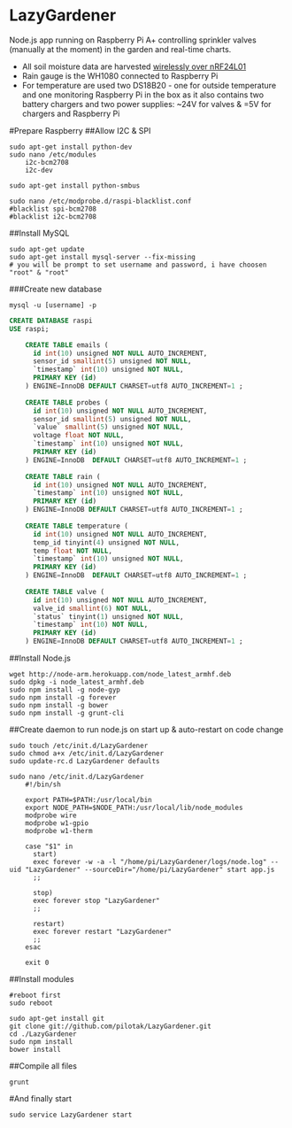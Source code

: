 LazyGardener
==========
Node.js app running on Raspberry Pi A+ controlling sprinkler valves (manually at the moment) in the garden and real-time charts.

* All soil moisture data are harvested [wirelessly over nRF24L01](../../../LazyGardener-probes)
* Rain gauge is the WH1080 connected to Raspberry Pi
* For temperature are used two DS18B20 - one for outside temperature and one monitoring Raspberry Pi in the box as it also contains two battery chargers and two power supplies: ~24V for valves & =5V for chargers and Raspberry Pi

#Prepare Raspberry
##Allow I2C & SPI
```Shell
sudo apt-get install python-dev
sudo nano /etc/modules
	i2c-bcm2708 
	i2c-dev

sudo apt-get install python-smbus
    
sudo nano /etc/modprobe.d/raspi-blacklist.conf
#blacklist spi-bcm2708
#blacklist i2c-bcm2708
```
##Install MySQL
```Shell
sudo apt-get update
sudo apt-get install mysql-server --fix-missing
# you will be prompt to set username and password, i have choosen "root" & "root"
```
###Create new database
```Shell
mysql -u [username] -p
```
```SQL
CREATE DATABASE raspi
USE raspi;

	CREATE TABLE emails (
	  id int(10) unsigned NOT NULL AUTO_INCREMENT,
	  sensor_id smallint(5) unsigned NOT NULL,
	  `timestamp` int(10) unsigned NOT NULL,
	  PRIMARY KEY (id)
	) ENGINE=InnoDB DEFAULT CHARSET=utf8 AUTO_INCREMENT=1 ;
	
	CREATE TABLE probes (
	  id int(10) unsigned NOT NULL AUTO_INCREMENT,
	  sensor_id smallint(5) unsigned NOT NULL,
	  `value` smallint(5) unsigned NOT NULL,
	  voltage float NOT NULL,
	  `timestamp` int(10) unsigned NOT NULL,
	  PRIMARY KEY (id)
	) ENGINE=InnoDB  DEFAULT CHARSET=utf8 AUTO_INCREMENT=1 ;
	
	CREATE TABLE rain (
	  id int(10) unsigned NOT NULL AUTO_INCREMENT,
	  `timestamp` int(10) unsigned NOT NULL,
	  PRIMARY KEY (id)
	) ENGINE=InnoDB DEFAULT CHARSET=utf8 AUTO_INCREMENT=1 ;
	
	CREATE TABLE temperature (
	  id int(10) unsigned NOT NULL AUTO_INCREMENT,
	  temp_id tinyint(4) unsigned NOT NULL,
	  temp float NOT NULL,
	  `timestamp` int(10) unsigned NOT NULL,
	  PRIMARY KEY (id)
	) ENGINE=InnoDB  DEFAULT CHARSET=utf8 AUTO_INCREMENT=1 ;
	
	CREATE TABLE valve (
	  id int(10) unsigned NOT NULL AUTO_INCREMENT,
	  valve_id smallint(6) NOT NULL,
	  `status` tinyint(1) unsigned NOT NULL,
	  `timestamp` int(10) NOT NULL,
	  PRIMARY KEY (id)
	) ENGINE=InnoDB DEFAULT CHARSET=utf8 AUTO_INCREMENT=1 ;
```

##Install Node.js
```Shell
wget http://node-arm.herokuapp.com/node_latest_armhf.deb
sudo dpkg -i node_latest_armhf.deb
sudo npm install -g node-gyp
sudo npm install -g forever
sudo npm install -g bower
sudo npm install -g grunt-cli
```
##Create daemon to run node.js on start up & auto-restart on code change
```Shell
sudo touch /etc/init.d/LazyGardener
sudo chmod a+x /etc/init.d/LazyGardener
sudo update-rc.d LazyGardener defaults
```
```Shell
sudo nano /etc/init.d/LazyGardener
	#!/bin/sh

	export PATH=$PATH:/usr/local/bin
	export NODE_PATH=$NODE_PATH:/usr/local/lib/node_modules
	modprobe wire
	modprobe w1-gpio
	modprobe w1-therm

	case "$1" in
	  start)
	  exec forever -w -a -l "/home/pi/LazyGardener/logs/node.log" --uid "LazyGardener" --sourceDir="/home/pi/LazyGardener" start app.js
	  ;;

	  stop)
	  exec forever stop "LazyGardener"
	  ;;

	  restart)
	  exec forever restart "LazyGardener"
	  ;;
	esac

	exit 0
```

##Install modules
```Shell
#reboot first
sudo reboot

sudo apt-get install git
git clone git://github.com/pilotak/LazyGardener.git
cd ./LazyGardener
sudo npm install
bower install
```

##Compile all files
```Shell
grunt
```
#And finally start
```Shell
sudo service LazyGardener start
```
